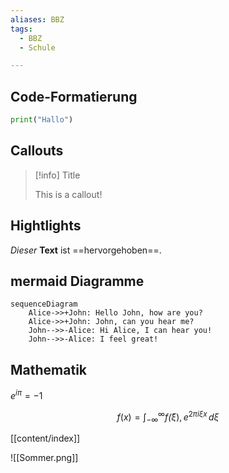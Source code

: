 ```yaml
---
aliases: BBZ
tags:
  - BBZ
  - Schule

---
```


## Code-Formatierung

```python
print("Hallo")
```

## Callouts

> [!info] Title
> 
> This is a callout!

## Hightlights

_Dieser_ __Text__ ist ==hervorgehoben==.

## mermaid Diagramme

```mermaid
sequenceDiagram
    Alice->>+John: Hello John, how are you?
    Alice->>+John: John, can you hear me?
    John-->>-Alice: Hi Alice, I can hear you!
    John-->>-Alice: I feel great!
```

## Mathematik

$e^{i\pi} = -1$

$$
f(x) = \int_{-\infty}^\infty
    f\hat(\xi),e^{2 \pi i \xi x}
    \,d\xi
$$




[[content/index]]

![[Sommer.png]]